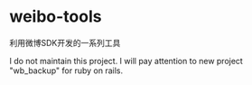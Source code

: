 weibo-tools
===========

利用微博SDK开发的一系列工具


I do not maintain this project.
I will pay attention to new project "wb_backup" for ruby on rails.

